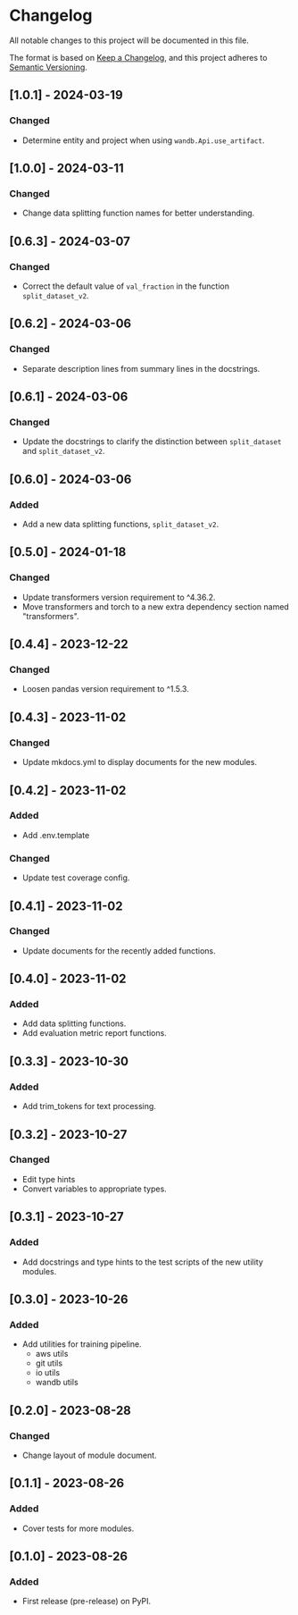 # Changelog

All notable changes to this project will be documented in this file.

The format is based on [Keep a Changelog](https://keepachangelog.com/en/1.0.0/),
and this project adheres to [Semantic Versioning](https://semver.org/spec/v2.0.0.html).

## [1.0.1] - 2024-03-19

### Changed
- Determine entity and project when using `wandb.Api.use_artifact`.

## [1.0.0] - 2024-03-11

### Changed
- Change data splitting function names for better understanding.

## [0.6.3] - 2024-03-07

### Changed
- Correct the default value of `val_fraction` in the function `split_dataset_v2`.

## [0.6.2] - 2024-03-06

### Changed
- Separate description lines from summary lines in the docstrings.

## [0.6.1] - 2024-03-06

### Changed
- Update the docstrings to clarify the distinction between `split_dataset` and `split_dataset_v2`.

## [0.6.0] - 2024-03-06

### Added
- Add a new data splitting functions, `split_dataset_v2`.

## [0.5.0] - 2024-01-18

### Changed

- Update transformers version requirement to ^4.36.2.
- Move transformers and torch to a new extra dependency section named "transformers".

## [0.4.4] - 2023-12-22

### Changed

- Loosen pandas version requirement to ^1.5.3.

## [0.4.3] - 2023-11-02

### Changed

- Update mkdocs.yml to display documents for the new modules.

## [0.4.2] - 2023-11-02

### Added

- Add .env.template

### Changed

- Update test coverage config.

## [0.4.1] - 2023-11-02

### Changed

- Update documents for the recently added functions.

## [0.4.0] - 2023-11-02

### Added

- Add data splitting functions.
- Add evaluation metric report functions.

## [0.3.3] - 2023-10-30

### Added

- Add trim_tokens for text processing.

## [0.3.2] - 2023-10-27

### Changed

- Edit type hints
- Convert variables to appropriate types.

## [0.3.1] - 2023-10-27

### Added

- Add docstrings and type hints to the test scripts of the new utility modules.

## [0.3.0] - 2023-10-26

### Added

- Add utilities for training pipeline.
  - aws utils
  - git utils
  - io utils
  - wandb utils

## [0.2.0] - 2023-08-28

### Changed

- Change layout of module document.

## [0.1.1] - 2023-08-26

### Added

- Cover tests for more modules.

## [0.1.0] - 2023-08-26

### Added

- First release (pre-release) on PyPI.
